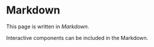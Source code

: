 <script setup>
import Counter from '#/components/Counter.vue';
</script>

# Markdown

This page is written in _Markdown_.

Interactive components can be included in the Markdown. <Counter/>
